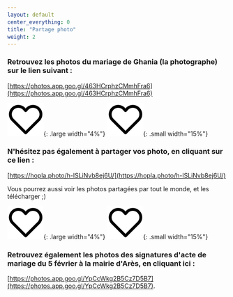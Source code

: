 ```yaml
---
layout: default
center_everything: 0
title: "Partage photo"
weight: 2
---
```


### Retrouvez les photos du mariage de Ghania (la photographe) sur le lien suivant :
[https://photos.app.goo.gl/463HCrphzCMmhFra6](https://photos.app.goo.gl/463HCrphzCMmhFra6)

![](assets/Coeur.jpg){: .large width="4%"} 
![](assets/Coeur.jpg){: .small width="15%"} 

### N'hésitez pas également à partager vos photo, en cliquant sur ce lien :
[https://hopla.photo/h-lSLiNvb8ej6U/](https://hopla.photo/h-lSLiNvb8ej6U/)

Vous pourrez aussi voir les photos partagées par tout le monde, et les télécharger ;)

![](assets/Coeur.jpg){: .large width="4%"} 
![](assets/Coeur.jpg){: .small width="15%"} 

### Retrouvez également les photos des signatures d'acte de mariage du 5 février à la mairie d'Arès, en cliquant ici :
[https://photos.app.goo.gl/YpCcWkg2B5Cz7D5B7](https://photos.app.goo.gl/YpCcWkg2B5Cz7D5B7).
